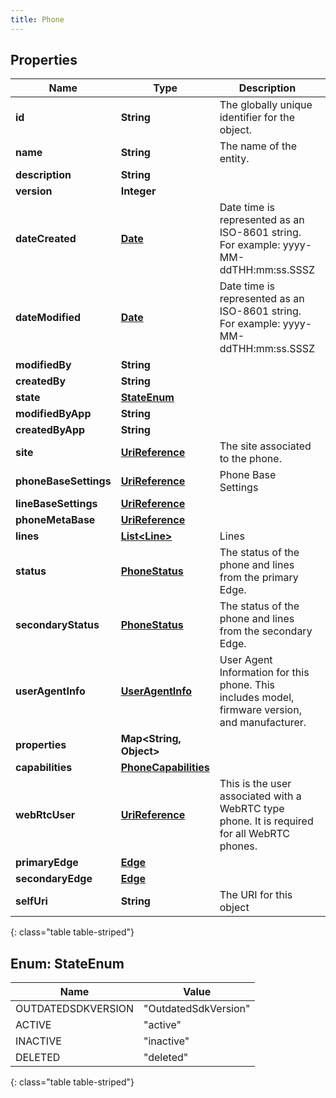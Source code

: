 ```yaml
---
title: Phone
---
```


## Properties

| Name | Type | Description | Notes |
| ------------ | ------------- | ------------- | ------------- |
| **id** | **String** | The globally unique identifier for the object. |  [optional] |
| **name** | **String** | The name of the entity. |  |
| **description** | **String** |  |  [optional] |
| **version** | **Integer** |  |  [optional] |
| **dateCreated** | [**Date**](Date.html) | Date time is represented as an ISO-8601 string. For example: yyyy-MM-ddTHH:mm:ss.SSSZ |  [optional] |
| **dateModified** | [**Date**](Date.html) | Date time is represented as an ISO-8601 string. For example: yyyy-MM-ddTHH:mm:ss.SSSZ |  [optional] |
| **modifiedBy** | **String** |  |  [optional] |
| **createdBy** | **String** |  |  [optional] |
| **state** | [**StateEnum**](#StateEnum) |  |  [optional] |
| **modifiedByApp** | **String** |  |  [optional] |
| **createdByApp** | **String** |  |  [optional] |
| **site** | [**UriReference**](UriReference.html) | The site associated to the phone. |  |
| **phoneBaseSettings** | [**UriReference**](UriReference.html) | Phone Base Settings |  |
| **lineBaseSettings** | [**UriReference**](UriReference.html) |  |  [optional] |
| **phoneMetaBase** | [**UriReference**](UriReference.html) |  |  [optional] |
| **lines** | [**List&lt;Line&gt;**](Line.html) | Lines |  |
| **status** | [**PhoneStatus**](PhoneStatus.html) | The status of the phone and lines from the primary Edge. |  [optional] |
| **secondaryStatus** | [**PhoneStatus**](PhoneStatus.html) | The status of the phone and lines from the secondary Edge. |  [optional] |
| **userAgentInfo** | [**UserAgentInfo**](UserAgentInfo.html) | User Agent Information for this phone. This includes model, firmware version, and manufacturer. |  [optional] |
| **properties** | **Map&lt;String, Object&gt;** |  |  [optional] |
| **capabilities** | [**PhoneCapabilities**](PhoneCapabilities.html) |  |  [optional] |
| **webRtcUser** | [**UriReference**](UriReference.html) | This is the user associated with a WebRTC type phone.  It is required for all WebRTC phones. |  [optional] |
| **primaryEdge** | [**Edge**](Edge.html) |  |  [optional] |
| **secondaryEdge** | [**Edge**](Edge.html) |  |  [optional] |
| **selfUri** | **String** | The URI for this object |  [optional] |
{: class="table table-striped"}


<a name="StateEnum"></a>

## Enum: StateEnum

| Name | Value |
| ---- | ----- |
| OUTDATEDSDKVERSION | &quot;OutdatedSdkVersion&quot; |
| ACTIVE | &quot;active&quot; |
| INACTIVE | &quot;inactive&quot; |
| DELETED | &quot;deleted&quot; |
{: class="table table-striped"}


